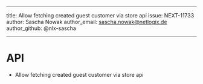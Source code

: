 ---
title: Allow fetching created guest customer via store api
issue: NEXT-11733
author: Sascha Nowak
author_email: sascha.nowak@netlogix.de 
author_github: @nlx-sascha
___
# API
* Allow fetching created guest customer via store api
